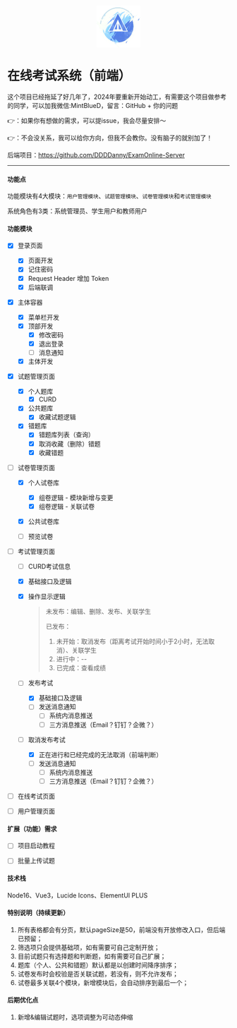 <div>
  <p align="center"><img src="src/images/ExamOnlineLogo.png" style="zoom:20%;width:20%;" /></p>
</div>

# 在线考试系统（前端）

这个项目已经拖延了好几年了，2024年要重新开始动工，有需要这个项目做参考的同学，可以加我微信:MintBlueD，留言：GitHub  + 你的问题  

👉：如果你有想做的需求，可以提issue，我会尽量安排～

👉：不会没关系，我可以给你方向，但我不会教你。没有脑子的就别加了！

后端项目：https://github.com/DDDDanny/ExamOnline-Server

---

#### 功能点

功能模块有4大模块：`用户管理模块`、`试题管理模块`、`试卷管理模块`和`考试管理模块`

系统角色有3类：系统管理员、学生用户和教师用户

#### 功能模块

- [x] 登录页面
  - [x] 页面开发
  - [x] 记住密码
  - [x] Request Header 增加 Token
  - [x] 后端联调
  
- [x] 主体容器
  - [x] 菜单栏开发
  - [x] 顶部开发
    - [x] 修改密码
    - [x] 退出登录
    - [ ] 消息通知
  - [x] 主体开发
  
- [x] 试题管理页面
  - [x] 个人题库
    - [x] CURD
  - [x] 公共题库
    - [x] 收藏试题逻辑
  - [x] 错题库
    - [x] 错题库列表（查询）
    - [x] 取消收藏（删除）错题
    - [x] 收藏错题
  
- [ ] 试卷管理页面
  - [x] 个人试卷库
    - [x] 组卷逻辑 - 模块新增与变更
    - [x] 组卷逻辑 - 关联试卷
  - [x] 公共试卷库
  
  - [ ] 预览试卷
  
- [ ] 考试管理页面

  - [ ] CURD考试信息

  - [x] 基础接口及逻辑

  - [x] 操作显示逻辑

    > 未发布：编辑、删除、发布、关联学生
    >
    > 已发布：
    >
    > 1. 未开始：取消发布（距离考试开始时间小于2小时，无法取消）、关联学生
    > 2. 进行中：--
    > 3. 已完成：查看成绩

  - [ ] 发布考试

    - [x] 基础接口及逻辑
    - [ ] 发送消息通知
      - [ ] 系统内消息推送
      - [ ] 三方消息推送（Email？钉钉？企微？）

  - [ ] 取消发布考试

    - [x] 正在进行和已经完成的无法取消（前端判断）
    - [ ] 发送消息通知
      - [ ] 系统内消息推送
      - [ ] 三方消息推送（Email？钉钉？企微？）

- [ ] 在线考试页面

- [ ] 用户管理页面

#### 扩展（功能）需求

- [ ] 项目启动教程

- [ ] 批量上传试题

#### 技术栈

Node16、Vue3，Lucide Icons、ElementUI PLUS

#### 特别说明（持续更新）

1. 所有表格都会有分页，默认pageSize是50，前端没有开放修改入口，但后端已预留；
2. 筛选项只会提供基础项，如有需要可自己定制开放；
3. 目前试题只有选择题和判断题，如有需要可自己扩展；
4. 题库（个人、公共和错题）默认都是以创建时间降序排序； 
4. 试卷发布时会校验是否关联试题，若没有，则不允许发布；
4. 试卷最多关联4个模块，新增模块后，会自动排序到最后一个；


#### 后期优化点
1. 新增&编辑试题时，选项调整为可动态伸缩
